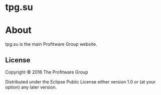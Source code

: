 tpg.su
==================

# About

tpg.su is the main Profitware Group website.

## License

Copyright © 2016 The Profitware Group

Distributed under the Eclipse Public License either version 1.0 or (at
your option) any later version.
